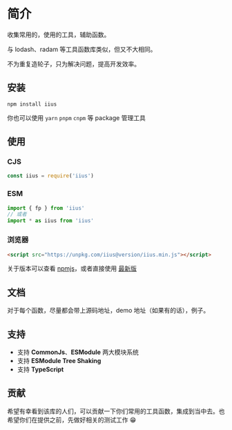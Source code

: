 # 简介

收集常用的，使用的工具，辅助函数。

与 lodash、radam 等工具函数库类似，但又不大相同。

不为重复造轮子，只为解决问题，提高开发效率。



## 安装

```shell
npm install iius
```

你也可以使用 `yarn` `pnpm` `cnpm` 等 package 管理工具



## 使用

### CJS

```javascript
const iius = require('iius')
```



### ESM

```typescript
import { fp } from 'iius'
// 或者
import * as iius from 'iius'
```



### 浏览器

```html
<script src="https://unpkg.com/iius@version/iius.min.js"></script>
```

关于版本可以查看 [npmjs](https://www.npmjs.com/package/iius)，或者直接使用 [最新版](https://unpkg.com/iius@latest)



## 文档

对于每个函数，尽量都会带上源码地址，demo 地址（如果有的话），例子。



## 支持

- 支持 **CommonJs**、**ESModule** 两大模块系统
- 支持 **ESModule  Tree Shaking**
- 支持 **TypeScript**



## 贡献

希望有幸看到该库的人们，可以贡献一下你们常用的工具函数，集成到当中去。也希望你们在提供之前，先做好相关的测试工作 😁
